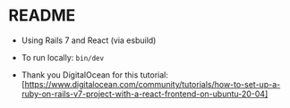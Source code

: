 # README

* Using Rails 7 and React (via esbuild)

* To run locally:
`bin/dev`

* Thank you DigitalOcean for this tutorial:
[https://www.digitalocean.com/community/tutorials/how-to-set-up-a-ruby-on-rails-v7-project-with-a-react-frontend-on-ubuntu-20-04]
